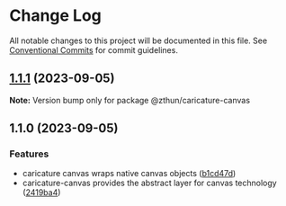 # Change Log

All notable changes to this project will be documented in this file.
See [Conventional Commits](https://conventionalcommits.org) for commit guidelines.

## [1.1.1](https://github.com/zthun/caricature/compare/v1.1.0...v1.1.1) (2023-09-05)

**Note:** Version bump only for package @zthun/caricature-canvas





## 1.1.0 (2023-09-05)


### Features

* caricature canvas wraps native canvas objects ([b1cd47d](https://github.com/zthun/caricature/commit/b1cd47d1a50592b78fbf88e69759f1a449950d44))
* caricature-canvas provides the abstract layer for canvas technology ([2419ba4](https://github.com/zthun/caricature/commit/2419ba4c24f5abd2f5d3ab9dab097b6448572934))
